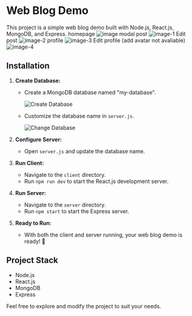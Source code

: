 # Web Blog Demo

This project is a simple web blog demo built with Node.js, React.js, MongoDB, and Express.
homepage
![image](https://github.com/PhurinGZ/webBlogDemo-live/assets/120617446/eb51f501-5ca9-4adc-b20a-36ce8a03f05b)
modal post
![image-1](https://github.com/PhurinGZ/webBlogDemo-live/assets/120617446/9e8ed280-bf86-4002-aaea-40d76f5d01cc)
Edit post
![image-2](https://github.com/PhurinGZ/webBlogDemo-live/assets/120617446/41fe12f6-665a-44eb-bf8d-ac1014fba125)
profile
![image-3](https://github.com/PhurinGZ/webBlogDemo-live/assets/120617446/de8f7815-bb67-46ca-b7ea-0a2e40fb5b39)
Edit profile (add avatar not avaliable)
![image-4](https://github.com/PhurinGZ/webBlogDemo-live/assets/120617446/53b19091-74c3-4e5e-bce9-828c0da412ff)

## Installation

1. **Create Database:**
   - Create a MongoDB database named "my-database".

     ![Create Database](https://github.com/PhurinGZ/webBlogDemo-live/assets/120617446/5eaa07b5-9e26-4de6-a334-f21ccc966d5d)

   - Customize the database name in `server.js`.

     ![Change Database](https://github.com/PhurinGZ/webBlogDemo-live/assets/120617446/603abc46-eb18-48d5-a9a0-9980e413a4c1)

2. **Configure Server:**
   - Open `server.js` and update the database name.

3. **Run Client:**
   - Navigate to the `client` directory.
   - Run `npm run dev` to start the React.js development server.

4. **Run Server:**
   - Navigate to the `server` directory.
   - Run `npm start` to start the Express server.

5. **Ready to Run:**
   - With both the client and server running, your web blog demo is ready! 🏃

## Project Stack
- Node.js
- React.js
- MongoDB
- Express

Feel free to explore and modify the project to suit your needs.
